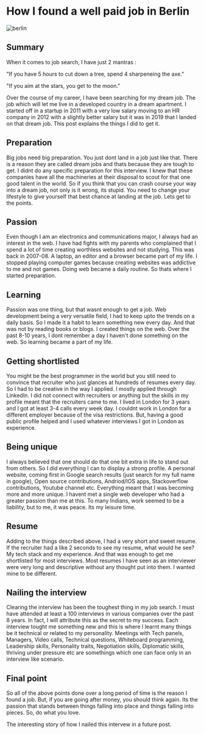 # How I found a well paid job in Berlin

![berlin](/img/berlin.jpg "berlin")

## Summary

When it comes to job search, I have just 2 mantras :

"If you have 5 hours to cut down a tree, spend 4 sharpeneing the axe."

"If you aim at the stars, you get to the moon."

Over the course of my career, I have been searching for my dream job. The job which will let me live in a developed country in a dream apartment. I started off in a startup in 2011 with a very low salary moving to an HR company in 2012 with a slightly better salary but it was in 2019 that I landed on that dream job. This post explains the things I did to get it.

## Preparation

Big jobs need big preparation. You just dont land in a job just like that. There is a reason they are called dream jobs and thats because they are tough to get. I didnt do any specific preparation for this interview. I knew that these companies have all the machineries at their disposal to scout for that one good talent in the world. So if you think that you can crash course your way into a dream job, not only is it wrong, its stupid. You need to change your lifestyle to give yourself that best chance at landing at the job. Lets get to the points.

## Passion

Even though I am an electronics and communications major, I always had an interest in the web. I have had fights with my parents who complained that I spend a lot of time creating worthless websites and not studying. This was back in 2007-08. A laptop, an editor and a browser became part of my life. I stopped playing computer games because creating websites was addictive to me and not games. Doing web became a daily routine. So thats where I started preparation.

## Learning

Passion was one thing, but that wasnt enough to get a job. Web development being a very versatile field, I had to keep upto the trends on a daily basis. So I made it a habit to learn something new every day. And that was not by reading books or blogs. I created things on the web. Over the past 8-10 years, I dont remember a day I haven't done something on the web. So learning became a part of my life.

## Getting shortlisted

You might be the best programmer in the world but you still need to convince that recruiter who just glances at hundreds of resumes every day. So I had to be creative in the way I applied. I mostly applied through LinkedIn. I did not connect with recruiters or anything but the skills in my profile meant that the recruiters came to me. I lived in London for 3 years and I got at least 3-4 calls every week day. I couldnt work in London for a different employer because of the visa restrictions. But, having a good public profile helped and I used whatever interviews I got in London as experience.

## Being unique

I always believed that one should do that one bit extra in life to stand out from others. So I did everything I can to display a strong profile. A personal website, coming first in Google search results (just search for my full name in google), Open source contributions, Andriod/IOS apps, Stackoverflow contributions, Youtube channel etc. Everything meant that I was becoming more and more unique. I havent met a single web developer who had a greater passion than me at this. To many Indians, work seemed to be a liability, but to me, it was peace. Its my leisure time.

## Resume

Adding to the things described above, I had a very short and sweet resume. If the recruiter had a like 2 seconds to see my resume, what would he see? My tech stack and my experience. And that was enough to get me shortlisted for most interviews. Most resumes I have seen as an interviewer were very long and descriptive without any thought put into them. I wanted mine to be different.

## Nailing the interview

Clearing the interview has been the toughest thing in my job search. I must have attended at least a 100 interviews in various companies over the past 8 years. In fact, I will attribute this as the secret to my success. Each interview tought me something new and this is where I learnt many things be it technical or related to my personality. Meetings with Tech panels, Managers, Video calls, Technical questions, Whiteboard programming, Leadership skills, Personality traits, Negotiation skills, Diplomatic skills, thriving under pressure etc are somethings which one can face only in an interview like scenario.

## Final point

So all of the above points done over a long period of time is the reason I found a job. But, if you are going after money, you should think again. Its the passion that stands between things falling into place and things falling into pieces. So, do what you love.

The interesting story of how I nailed this intervew in a future post.
